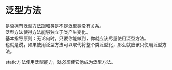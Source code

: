 # 泛型方法

是否拥有泛型方法跟和类是不是泛型类没有关系。  
泛型方法使得方法能够独立于类产生变化。  
基本指导原则：无论何时，只要你能做到，你就应该尽量使用泛型方法。  
也就是说，如果使用泛型方法可以取代将整个类泛型化，那么就应该只使用泛型方法。  

static方法使用泛型能力，就必须使它他成为泛型方法。  